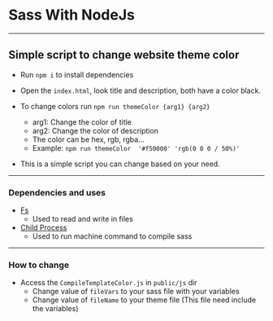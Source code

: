 # Sass With NodeJs

---

## Simple script to change website theme color

- Run `npm i` to install dependencies
- Open the `index.html`, look title and description, both have a color black.
- To change colors run `npm run themeColor {arg1} {arg2}`
  - arg1: Change the color of title
  - arg2: Change the color of description
  - The color can be hex, rgb, rgba...
  - Example: `npm run themeColor  '#f50000' 'rgb(0 0 0 / 50%)'`

- This is a simple script you can change based on your need.

---

### Dependencies and uses

- [Fs](https://github.com/nodejs/node/blob/v16.9.0/lib/fs.js)
  - Used to read and write in files
- [Child Process](https://github.com/nodejs/node/blob/v16.9.0/lib/child_process.js)
  - Used to run machine command to compile sass

---

### How to change

- Access the `CompileTemplateColor.js` in `public/js` dir
  - Change value of `fileVars` to your sass file with your variables
  - Change value of `fileName` to your theme file (This file need include the variables)